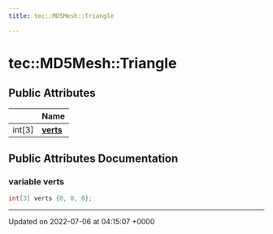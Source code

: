 ```yaml
---
title: tec::MD5Mesh::Triangle

---
```


# tec::MD5Mesh::Triangle





## Public Attributes

|                | Name           |
| -------------- | -------------- |
| int[3] | **[verts](/engine/Classes/structtec_1_1_m_d5_mesh_1_1_triangle/#variable-verts)**  |

## Public Attributes Documentation

### variable verts

```cpp
int[3] verts {0, 0, 0};
```


-------------------------------

Updated on 2022-07-06 at 04:15:07 +0000